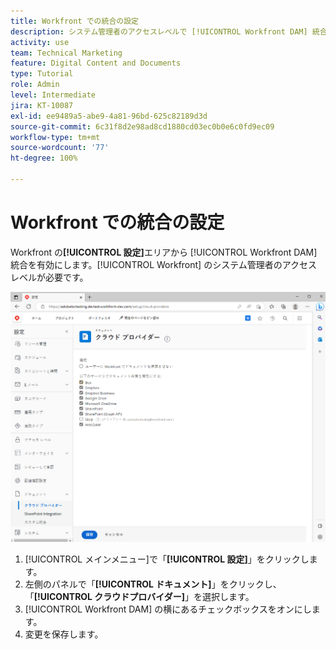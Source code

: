 ```yaml
---
title: Workfront での統合の設定
description: システム管理者のアクセスレベルで [!UICONTROL Workfront DAM] 統合を有効にする方法を説明します。
activity: use
team: Technical Marketing
feature: Digital Content and Documents
type: Tutorial
role: Admin
level: Intermediate
jira: KT-10087
exl-id: ee9489a5-abe9-4a81-96bd-625c82189d3d
source-git-commit: 6c31f8d2e98ad8cd1880cd03ec0b0e6c0fd9ec09
workflow-type: tm+mt
source-wordcount: '77'
ht-degree: 100%

---
```


# Workfront での統合の設定

Workfront の&#x200B;**[!UICONTROL 設定]**&#x200B;エリアから [!UICONTROL Workfront DAM] 統合を有効にします。[!UICONTROL Workfront] のシステム管理者のアクセスレベルが必要です。

![[!UICONTROL クラウドプロバイダー]設定ページのスクリーンショット](assets/01-configure-the-integration-in-workfront.png)

1. [!UICONTROL メインメニュー]で「**[!UICONTROL 設定]**」をクリックします。
1. 左側のパネルで「**[!UICONTROL ドキュメント]**」をクリックし、「**[!UICONTROL クラウドプロバイダー]**」を選択します。
1. [!UICONTROL Workfront DAM] の横にあるチェックボックスをオンにします。
1. 変更を保存します。

<!--
Learn more graphic and documentation article link, below
* Enabling Workfront DAM
 -->

